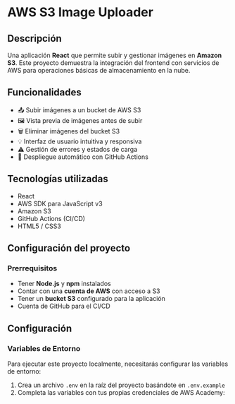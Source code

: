 # AWS S3 Image Uploader

## Descripción

Una aplicación **React** que permite subir y gestionar imágenes en **Amazon S3**. Este proyecto demuestra la integración del frontend con servicios de AWS para operaciones básicas de almacenamiento en la nube.

## Funcionalidades

- 📤 Subir imágenes a un bucket de AWS S3  
- 🖼 Vista previa de imágenes antes de subir  
- 🗑️ Eliminar imágenes del bucket S3
- 💡 Interfaz de usuario intuitiva y responsiva  
- ⚠️ Gestión de errores y estados de carga
- 🚀 Despliegue automático con GitHub Actions

## Tecnologías utilizadas

- React  
- AWS SDK para JavaScript v3  
- Amazon S3
- GitHub Actions (CI/CD)
- HTML5 / CSS3  

## Configuración del proyecto

### Prerrequisitos

- Tener **Node.js** y **npm** instalados  
- Contar con una **cuenta de AWS** con acceso a S3  
- Tener un **bucket S3** configurado para la aplicación
- Cuenta de GitHub para el CI/CD

## Configuración

### Variables de Entorno

Para ejecutar este proyecto localmente, necesitarás configurar las variables de entorno:

1. Crea un archivo `.env` en la raíz del proyecto basándote en `.env.example`
2. Completa las variables con tus propias credenciales de AWS Academy: